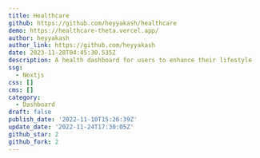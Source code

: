 ```yaml
---
title: Healthcare
github: https://github.com/heyyakash/healthcare
demo: https://healthcare-theta.vercel.app/
author: heyyakash
author_link: https://github.com/heyyakash
date: 2023-11-28T04:45:30.535Z
description: A health dashboard for users to enhance their lifestyle
ssg:
  - Nextjs
css: []
cms: []
category:
  - Dashboard
draft: false
publish_date: '2022-11-10T15:26:39Z'
update_date: '2022-11-24T17:30:05Z'
github_star: 2
github_fork: 2
---
```

